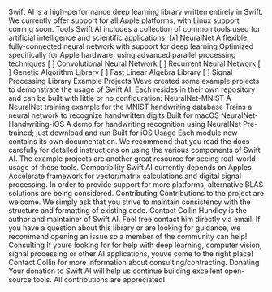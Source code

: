 Swift AI is a high-performance deep learning library written entirely in Swift. We currently offer support for all Apple platforms, with Linux support coming soon. Tools Swift AI includes a collection of common tools used for artificial intelligence and scientific applications: [x] NeuralNet A flexible, fully-connected neural network with support for deep learning Optimized specifically for Apple hardware, using advanced parallel processing techniques [ ] Convolutional Neural Network [ ] Recurrent Neural Network [ ] Genetic Algorithm Library [ ] Fast Linear Algebra Library [ ] Signal Processing Library Example Projects Weve created some example projects to demonstrate the usage of Swift AI. Each resides in their own repository and can be built with little or no configuration: NeuralNet-MNIST A NeuralNet training example for the MNIST handwriting database Trains a neural network to recognize handwritten digits Built for macOS NeuralNet-Handwriting-iOS A demo for handwriting recognition using NeuralNet Pre-trained; just download and run Built for iOS Usage Each module now contains its own documentation. We recommend that you read the docs carefully for detailed instructions on using the various components of Swift AI. The example projects are another great resource for seeing real-world usage of these tools. Compatibility Swift AI currently depends on Apples Accelerate framework for vector/matrix calculations and digital signal processing. In order to provide support for more platforms, alternative BLAS solutions are being considered. Contributing Contributions to the project are welcome. We simply ask that you strive to maintain consistency with the structure and formatting of existing code. Contact Collin Hundley is the author and maintainer of Swift AI. Feel free contact him directly via email. If you have a question about this library or are looking for guidance, we recommend opening an issue so a member of the community can help! Consulting If youre looking for for help with deep learning, computer vision, signal processing or other AI applications, youve come to the right place! Contact Collin for more information about consulting/contracting. Donating Your donation to Swift AI will help us continue building excellent open-source tools. All contributions are appreciated!
